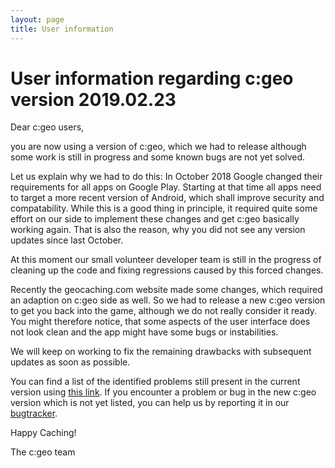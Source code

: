 ```yaml
---
layout: page
title: User information
---
```


# User information regarding c:geo version 2019.02.23

Dear c:geo users,

you are now using a version of c:geo, which we had to release although some work is still in progress and some known bugs are not yet solved.

Let us explain why we had to do this:
In October 2018 Google changed their requirements for all apps on Google Play. Starting at that time all apps need to target a more recent version of Android, which shall improve security and compatability. While this is a good thing in principle, it required quite some effort on our side to implement these changes and get c:geo basically working again. 
That is also the reason, why you did not see any version updates since last October.

At this moment our small volunteer developer team is still in the progress of cleaning up the code and fixing regressions caused by this forced changes.

Recently the geocaching.com website made some changes, which required an adaption on c:geo side as well. So we had to release a new c:geo version to get you back into the game, although we do not really consider it ready. You might therefore notice, that some aspects of the user interface does not look clean and the app might have some bugs or instabilities.

We will keep on working to fix the remaining drawbacks with subsequent updates as soon as possible.

You can find a list of the identified problems still present in the current version using [this link](https://github.com/cgeo/cgeo/issues?utf8=%E2%9C%93&q=is%3Aissue+label%3Asdk26-regression+).
If you encounter a problem or bug in the new c:geo version which is not yet listed, you can help us by reporting it in our [bugtracker](https://github.com/cgeo/cgeo/issues/new).

Happy Caching!

The c:geo team
